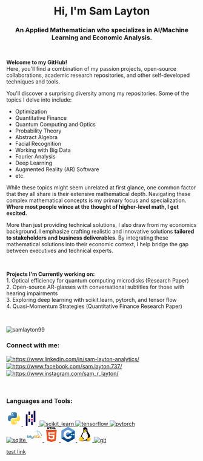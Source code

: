 <h1 align="center"> Hi, I'm Sam Layton</h1>
<h3 align="center">An Applied Mathematician who specializes in AI/Machine Learning and Economic Analysis. </h3>
<br>
<p>
<strong>Welcome to my GitHub!</strong><br>
 Here, you'll find a combination of my passion projects, open-source collaborations, academic research repositories, and other self-developed techniques and tools.

You'll discover a surprising diversity among my repositories. Some of the topics I delve into include:
 - Optimization
 - Quantitative Finance
 - Quantum Computing and Optics
 - Probability Theory
 - Abstract Algebra
 - Facial Recognition
 - Working with Big Data
 - Fourier Analysis
 - Deep Learning
 - Augmented Reality (AR) Software
 - etc.

While these topics might seem unrelated at first glance, one common factor that they all share is their extensive mathematical depth. Navigating these complex mathematical concepts is my primary focus and specialization. <strong>Where most people wince at the thought of higher-level math, I get excited.</strong>

More than just providing technical solutions, I also draw from my economics background. I emphasize crafting realistic and innovative solutions <strong>tailored to stakeholders and business deliverables</strong>. By integrating these mathematical solutions into their economic context, I help bridge the gap between executives and technical experts.
</p>
<br>

<p>
<strong>Projects I'm Currently working on:</strong><br>
1. Optical efficiency for quantum computing microdisks (Research Paper)<br>
2. Open-source AR-glasses with conversational subtitles for those with hearing impairments<br>
3. Exploring deep learning with scikit.learn, pytorch, and tensor flow<br>
4. Quasi-Momentum Strategies (Quantitative Finance Research Paper)
</p>

<br>
<p align="left"> <img src="https://komarev.com/ghpvc/?username=samlayton99&label=Profile%20views&color=0e75b6&style=flat" alt="samlayton99" /> </p>

<h3 align="left">Connect with me:</h3>
<p align="left">
<a href="https://linkedin.com/in/sam-layton-ai/" target="_blank" rel="noopener noreferrer"><img align="center" src="https://raw.githubusercontent.com/rahuldkjain/github-profile-readme-generator/master/src/images/icons/Social/linked-in-alt.svg" alt="https://www.linkedin.com/in/sam-layton-analytics/" height="30" width="40" /></a>
<a href="https://fb.com/sam.layton.737/" target="blank"><img align="center" src="https://raw.githubusercontent.com/rahuldkjain/github-profile-readme-generator/master/src/images/icons/Social/facebook.svg" alt="https://www.facebook.com/sam.layton.737/" height="30" width="40" /></a>
<a href="https://instagram.com/sam_r_layton/" target="blank"><img align="center" src="https://raw.githubusercontent.com/rahuldkjain/github-profile-readme-generator/master/src/images/icons/Social/instagram.svg" alt="https://www.instagram.com/sam_r_layton/" height="30" width="40" /></a>
</p>

<br>
<h3 align="left">Languages and Tools:</h3>
<p align="left">
<a href="https://www.python.org" target="_blank" rel="noreferrer"> <img src="https://raw.githubusercontent.com/devicons/devicon/master/icons/python/python-original.svg" alt="python" width="40" height="40"/> </a>
<a href="https://pandas.pydata.org/" target="_blank" rel="noreferrer"> <img src="https://raw.githubusercontent.com/devicons/devicon/2ae2a900d2f041da66e950e4d48052658d850630/icons/pandas/pandas-original.svg" alt="pandas" width="40" height="40"/> </a>
<a href="https://scikit-learn.org/" target="_blank" rel="noreferrer"> <img src="https://upload.wikimedia.org/wikipedia/commons/0/05/Scikit_learn_logo_small.svg" alt="scikit_learn" width="40" height="40"/> </a>
<a href="https://www.tensorflow.org" target="_blank" rel="noreferrer"> <img src="https://www.vectorlogo.zone/logos/tensorflow/tensorflow-icon.svg" alt="tensorflow" width="40" height="40"/> </a>
<a href="https://pytorch.org/" target="_blank" rel="noreferrer"> <img src="https://www.vectorlogo.zone/logos/pytorch/pytorch-icon.svg" alt="pytorch" width="40" height="40"/> </a>
<br>
<a href="https://www.sqlite.org/" target="_blank" rel="noreferrer"> <img src="https://www.vectorlogo.zone/logos/sqlite/sqlite-icon.svg" alt="sqlite" width="40" height="40"/> </a>
<a href="https://www.mysql.com/" target="_blank" rel="noreferrer"> <img src="https://raw.githubusercontent.com/devicons/devicon/master/icons/mysql/mysql-original-wordmark.svg" alt="mysql" width="40" height="40"/> </a>
<a href="https://www.w3.org/html/" target="_blank" rel="noreferrer"> <img src="https://raw.githubusercontent.com/devicons/devicon/master/icons/html5/html5-original-wordmark.svg" alt="html5" width="40" height="40"/> </a>
<a href="https://www.w3schools.com/cpp/" target="_blank" rel="noreferrer"> <img src="https://raw.githubusercontent.com/devicons/devicon/master/icons/cplusplus/cplusplus-original.svg" alt="cplusplus" width="40" height="40"/> </a>
<a href="https://www.linux.org/" target="_blank" rel="noreferrer"> <img src="https://raw.githubusercontent.com/devicons/devicon/master/icons/linux/linux-original.svg" alt="linux" width="40" height="40"/> </a>
<a href="https://git-scm.com/" target="_blank" rel="noreferrer"> <img src="https://www.vectorlogo.zone/logos/git-scm/git-scm-icon.svg" alt="git" width="40" height="40"/> </a>
</p>


<a href=https://github.com/samlayton99/Copy%20of%20Applied%20Math%20Map.pdf> test link </a>
